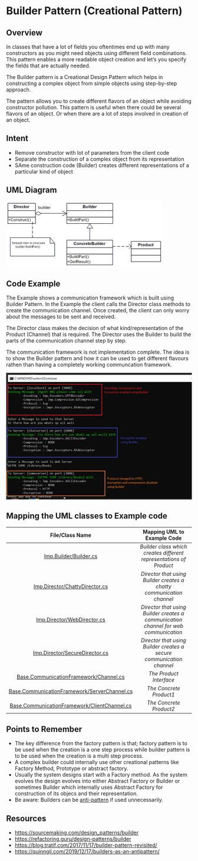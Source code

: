 # Builder Pattern (Creational Pattern)

## Overview
In classes that have a lot of fields you oftentimes end up with many constructors as you might need objects using different field combinations. This pattern enables a more readable object creation and let’s you specify the fields that are actually needed. 

The Builder pattern is a Creational Design Pattern which helps in constructing a complex object from simple objects using step-by-step approach.

The pattern allows you to create different flavors of an object while avoiding constructor pollution. This pattern is useful when there could be several flavors of an object. Or when there are a lot of steps involved in creation of an object.
## Intent
- Remove constructor with lot of parameters from the client code
- Separate the construction of a complex object from its representation
- SAme construction code (Builder) creates different representations of a particular kind of object

## UML Diagram
![plot](./builder_1.gif)

## Code Example
The Example shows a communication framework which is built using Builder Pattern.
In the Example the client calls the Director class methods to create the communication channel.
Once created, the client can only worry about the messages to be sent and received.

The Director class makes the decision of what kind/representation of the Product (Channel) that is required.
The Director uses the Builder to build the parts of the communication channel step by step.

The communication framework is not implementation complete. The idea is to show the Builder pattern and how it can be used to get different flavours rathen than having a completely working communcation framework.

![Example Output](./builder_output.png)

## Mapping the UML classes to Example code
| **File/Class Name** | **Mapping UML to Example Code**  |
| :-----: | :-: |
| [Imp.Builder/Builder.cs](./Imp.Builder/Builder.cs)| *Builder class which creates different representations of Product* |
| [Imp.Director/ChattyDirector.cs](./Imp.Director/ChattyDirector.cs)| *Director that using Builder creates a chatty communication channel* |
| [Imp.Director/WebDirector.cs](./Imp.Director/WebDirector.cs)| *Director that using Builder creates a communication channel for web communication* |
| [Imp.Director/SecureDirector.cs](./Imp.Director/SecureDirector.cs)| *Director that using Builder creates a secure communication channel* |
| [Base.CommunicationFramework/Channel.cs](./Base.CommunicationFramework/Channel.cs)| *The Product Interface* |
| [Base.CommunicationFramework/ServerChannel.cs](./Base.CommunicationFramework/ServerChannel.cs)| *The Concrete Product1* |
| [Base.CommunicationFramework/ClientChannel.cs](./Base.CommunicationFramework/ClientChannel.cs)| *The Concrete Product2* |


## Points to Remember
- The key difference from the factory pattern is that; factory pattern is to be used when the creation is a one step process while builder pattern is to be used when the creation is a multi step process.
- A complex builder could internally use other creational patterns like Factory Method, Prototype or abstract factory.
- Usually the system designs start with a Factory method. As the system evolves the design evolves into either Abstract Factory or Builder or sometimes Builder which internally uses Abstract Factory for construction of its objecs and their representation.
- Be aware: Builders can be [anti-pattern](https://quinngil.com/2019/12/17/builders-as-an-antipattern/) if used unnecessarily. 

## Resources
- https://sourcemaking.com/design_patterns/builder
- https://refactoring.guru/design-patterns/builder
- https://blog.tratif.com/2017/11/17/builder-pattern-revisited/
- https://quinngil.com/2019/12/17/builders-as-an-antipattern/
